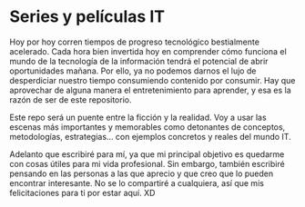 # Series y películas IT

Hoy por hoy corren tiempos de progreso tecnológico bestialmente acelerado. Cada hora bien invertida hoy en comprender cómo funciona el mundo de la tecnología de la información tendrá el potencial de abrir oportunidades mañana. Por ello, ya no podemos darnos el lujo de desperdiciar nuestro tiempo consumiendo contenido por consumir. Hay que aprovechar de alguna manera el entretenimiento para aprender, y esa es la razón de ser de este repositorio.

Este repo será un puente entre la ficción y la realidad. Voy a usar las escenas más importantes y memorables como detonantes de conceptos, metodologías, estrategias... con ejemplos concretos y reales del mundo IT.

Adelanto que escribiré para mí, ya que mi principal objetivo es quedarme con cosas útiles para mi vida profesional. Sin embargo, también escribiré pensando en las personas a las que aprecio y que creo que lo pueden encontrar interesante. No se lo compartiré a cualquiera, así que mis felicitaciones para ti por estar aquí. XD
